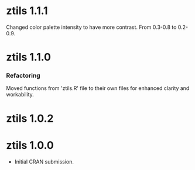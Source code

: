 # ztils 1.1.1
Changed color palette intensity to have more contrast. From 0.3-0.8 to 0.2-0.9.
# ztils 1.1.0

### Refactoring
Moved functions from 'ztils.R' file to their own files for enhanced clarity and workability.

# ztils 1.0.2

# ztils 1.0.0

* Initial CRAN submission.
